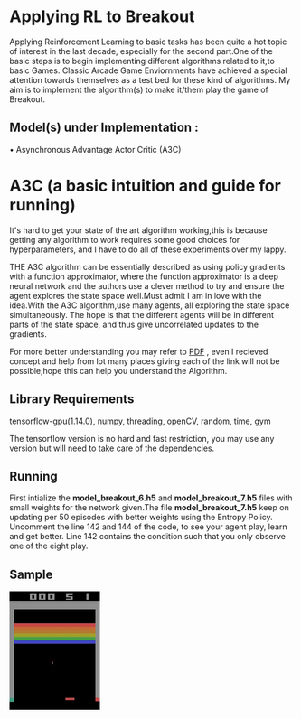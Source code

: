 # Applying RL to Breakout

Applying Reinforcement Learning to basic tasks has been quite a hot topic of interest in the last decade, especially for the second part.One of the basic steps is to begin implementing different algorithms related to it,to basic Games. Classic Arcade Game Enviornments have achieved a special attention towards themselves as a test bed  for these kind of algorithms. My aim is to implement the algorithm(s) to make it/them play the game of Breakout.

## Model(s) under  Implementation :

•	Asynchronous Advantage Actor Critic (A3C)

# A3C (a basic intuition and guide for running)

It's hard to get your state of the art algorithm working,this is because getting any algorithm to work requires some good choices for hyperparameters, and I have to do all of these experiments over my lappy.

THE A3C algorithm can be essentially described as using policy gradients with a function approximator, where the function approximator is a deep neural network and the authors use a clever method to try and ensure the agent explores the state space well.Must admit I am in  love with the idea.With the A3C algorithm,use many agents, all exploring the state space simultaneously. The hope is that the different agents will be in different parts of the state space, and thus give uncorrelated updates to the gradients.

For more better understanding you may refer to [PDF](https://drive.google.com/file/d/1dFfDv-alQs6E_wyRmd3F2ZHKCVxhEIxY/view) , even I recieved concept and help from lot many places giving each of the link will not be possible,hope this can help you understand the Algorithm.

## Library Requirements 

tensorflow-gpu(1.14.0), numpy, threading, openCV, random, time, gym

The tensorflow version is no hard and fast restriction, you may use any version but will need to take care of the dependencies.

## Running

First intialize the **model_breakout_6.h5**  and **model_breakout_7.h5** files with small weights for the network given.The file **model_breakout_7.h5** keep on updating per 50 episodes with better weights using the Entropy Policy.
Uncomment the line 142 and 144 of the code, to see your agent play, learn and get better. Line 142 contains the condition such that you only observe one of the eight play.

## Sample

![alt-text](https://github.com/Lazy-Leopard/BreakOut-RL/blob/master/sample.gif)














